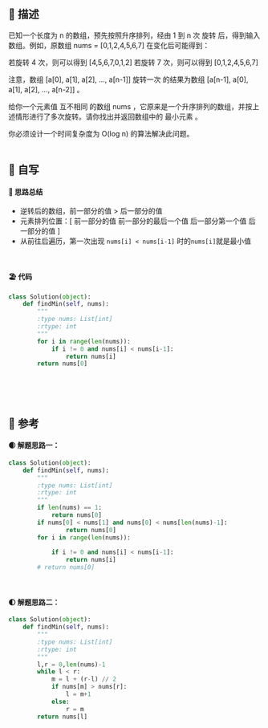 ## 🚎 描述
已知一个长度为 n 的数组，预先按照升序排列，经由 1 到 n 次 旋转 后，得到输入数组。例如，原数组 nums = [0,1,2,4,5,6,7] 在变化后可能得到：

若旋转 4 次，则可以得到 [4,5,6,7,0,1,2]
若旋转 7 次，则可以得到 [0,1,2,4,5,6,7]

注意，数组 [a[0], a[1], a[2], ..., a[n-1]] 旋转一次 的结果为数组 [a[n-1], a[0], a[1], a[2], ..., a[n-2]] 。

给你一个元素值 互不相同 的数组 nums ，它原来是一个升序排列的数组，并按上述情形进行了多次旋转。请你找出并返回数组中的 最小元素 。

你必须设计一个时间复杂度为 O(log n) 的算法解决此问题。
<br>
<br>
 
## 🛶 自写
#### 🧱 思路总结
- 逆转后的数组，前一部分的值 > 后一部分的值
- 元素排列位置：[ 前一部分的值 前一部分的最后一个值  后一部分第一个值 后一部分的值 ]
- 从前往后遍历，第一次出现 `nums[i] < nums[i-1]` 时的`nums[i]`就是最小值
<br>
 
#### 🏖 代码

```python
class Solution(object):
    def findMin(self, nums):
        """
        :type nums: List[int]
        :rtype: int
        """
        for i in range(len(nums)):
            if i != 0 and nums[i] < nums[i-1]:
                return nums[i]
        return nums[0]

```

<br>
<br>
<br>
 
## 🛫 参考
#### 🌒 解题思路一：
```python
class Solution(object):
    def findMin(self, nums):
        """
        :type nums: List[int]
        :rtype: int
        """
        if len(nums) == 1:
            return nums[0]
        if nums[0] < nums[1] and nums[0] < nums[len(nums)-1]:
                return nums[0]
        for i in range(len(nums)):
            
            if i != 0 and nums[i] < nums[i-1]:
                return nums[i]
        # return nums[0]
```

<br>
 
#### 🌓 解题思路二：

```python
class Solution(object):
    def findMin(self, nums):
        """
        :type nums: List[int]
        :rtype: int
        """
        l,r = 0,len(nums)-1
        while l < r:
            m = l + (r-l) // 2
            if nums[m] > nums[r]:
                l = m+1
            else:
                r = m
        return nums[l]
```
<br>
 
